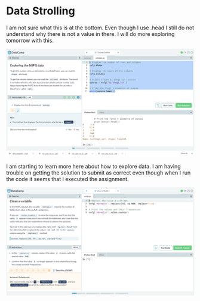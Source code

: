 # Data Strolling 

I am not sure what this is at the bottom.  Even though I use .head I still do not understand why there is not a value in there.  I will do more exploring tomorrow with this. 

![Exploring the NSFG data](https://github.com/rashadwest/rashadwest.github.io/blob/master/_posts/Screen%20Shot%202020-08-01%20at%2012.52.13%20AM.png)

I am starting to learn more here about how to explore data.  I am having trouble on getting the solution to submit as correct even though when I run the code it seems that I executed the assignment.

![Clean a variable](https://github.com/rashadwest/rashadwest.github.io/blob/master/_posts/Screen%20Shot%202020-08-01%20at%201.05.16%20PM.png)

